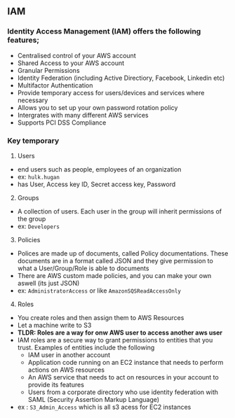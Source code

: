## IAM

### Identity Access Management (IAM) offers the following features;
* Centralised control of your AWS account
* Shared Access to your AWS account
* Granular Permissions
* Identity Federation (including Active Directiory, Facebook, Linkedin etc)
* Multifactor Authentication
* Provide temporary access for users/devices and services where necessary
* Allows you to set up your own password rotation policy
* Intergrates with many different AWS services
* Supports PCI DSS Compliance

### Key temporary

1. Users
  * end users such as people, employees of an organization
  * ex: `hulk.hugan`
  * has User, Access key ID, Secret access key, Password
2. Groups
  * A collection of users. Each user in the group will inherit permissions of the group
  * ex: `Developers`
3. Policies
  * Polices are made up of documents, called Policy documentations. These documents are in a format called JSON and they give permission to what a User/Group/Role is able to documents
  * There are AWS custom made policies, and you can make your own aswell (its just JSON)
  * ex: `AdministratorAccess` or like `AmazonSQSReadAccessOnly`
4. Roles
  * You create roles and then assign them to AWS Resources
  * Let a machine write to S3
  * **TLDR: Roles are a way for onw AWS user to access another aws user**
  * IAM roles are a secure way to grant permissions to entities that you trust. Examples of entities include the following
    * IAM user in another account
    * Application code running on an EC2 instance that needs to perform actions on AWS resources
    * An AWS service that needs to act on resources in your account to provide its features
    * Users from a corporate directory who use identity federation with SAML (Security Assertion Markup Language)
  * ex : `S3_Admin_Access` which is all s3 acess for EC2 instances
